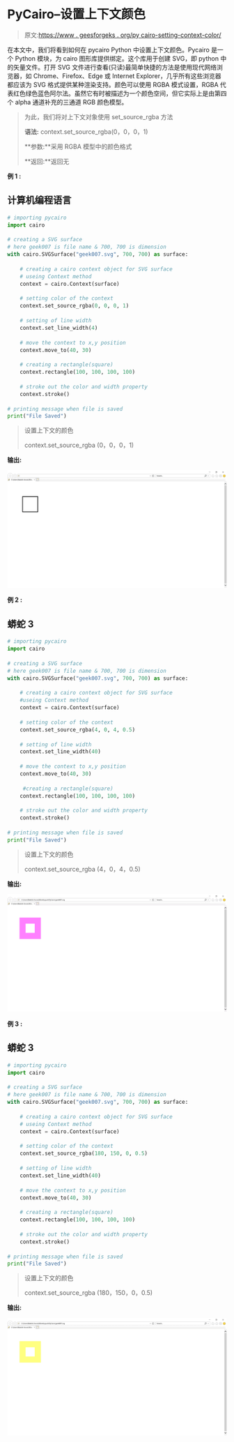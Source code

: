 # PyCairo–设置上下文颜色

> 原文:[https://www . geesforgeks . org/py cairo-setting-context-color/](https://www.geeksforgeeks.org/pycairo-setting-context-color/)

在本文中，我们将看到如何在 pycairo Python 中设置上下文颜色。Pycairo 是一个 Python 模块，为 cairo 图形库提供绑定。这个库用于创建 SVG，即 python 中的矢量文件。打开 SVG 文件进行查看(只读)最简单快捷的方法是使用现代网络浏览器，如 Chrome、Firefox、Edge 或 Internet Explorer，几乎所有这些浏览器都应该为 SVG 格式提供某种渲染支持。颜色可以使用 RGBA 模式设置，RGBA 代表红色绿色蓝色阿尔法。虽然它有时被描述为一个颜色空间，但它实际上是由第四个 alpha 通道补充的三通道 RGB 颜色模型。

> 为此，我们将对上下文对象使用 set_source_rgba 方法
> 
> **语法:** context.set_source_rgba(0，0，0，1)
> 
> **参数:**采用 RGBA 模型中的颜色格式
> 
> **返回:**返回无

**例 1 :**

## 计算机编程语言

```py
# importing pycairo
import cairo

# creating a SVG surface
# here geek007 is file name & 700, 700 is dimension
with cairo.SVGSurface("geek007.svg", 700, 700) as surface:

    # creating a cairo context object for SVG surface
    # useing Context method
    context = cairo.Context(surface)

    # setting color of the context
    context.set_source_rgba(0, 0, 0, 1)

    # setting of line width
    context.set_line_width(4)

    # move the context to x,y position
    context.move_to(40, 30)

    # creating a rectangle(square)
    context.rectangle(100, 100, 100, 100)

    # stroke out the color and width property
    context.stroke()

# printing message when file is saved
print("File Saved")
```

> 设置上下文的颜色
> 
> context.set_source_rgba (0，0，0，1)

**输出:**

![](img/34ef8fcc57e398edd17cd6a22e4a82c9.png)

**例 2 :**

## 蟒蛇 3

```py
# importing pycairo
import cairo

# creating a SVG surface 
# here geek007 is file name & 700, 700 is dimension
with cairo.SVGSurface("geek007.svg", 700, 700) as surface:

    # creating a cairo context object for SVG surface
    #useing Context method
    context = cairo.Context(surface)

    # setting color of the context
    context.set_source_rgba(4, 0, 4, 0.5)

    # setting of line width
    context.set_line_width(40)

    # move the context to x,y position
    context.move_to(40, 30) 

     #creating a rectangle(square)
    context.rectangle(100, 100, 100, 100)

    # stroke out the color and width property
    context.stroke()

# printing message when file is saved
print("File Saved")
```

> 设置上下文的颜色
> 
> context.set_source_rgba (4，0，4，0.5)

**输出:**

![](img/96cfbe9896080926f4046538c0fadec6.png)

**例 3 :**

## 蟒蛇 3

```py
# importing pycairo
import cairo

# creating a SVG surface
# here geek007 is file name & 700, 700 is dimension
with cairo.SVGSurface("geek007.svg", 700, 700) as surface:

    # creating a cairo context object for SVG surface
    # useing Context method
    context = cairo.Context(surface)

    # setting color of the context
    context.set_source_rgba(180, 150, 0, 0.5)

    # setting of line width
    context.set_line_width(40)

    # move the context to x,y position
    context.move_to(40, 30)

    # creating a rectangle(square)
    context.rectangle(100, 100, 100, 100)

    # stroke out the color and width property
    context.stroke()

# printing message when file is saved
print("File Saved")
```

> 设置上下文的颜色
> 
> context.set_source_rgba (180，150，0，0.5)

**输出:**

![](img/c133184bcf005bf1c839195c2cdc62e6.png)